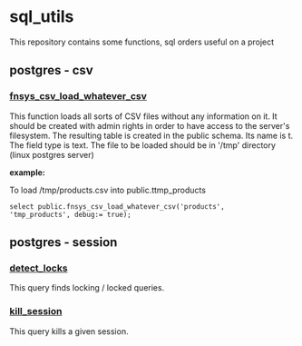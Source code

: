 # sql_utils
This repository contains some functions, sql orders useful on a project

## postgres - csv

### [fnsys_csv_load_whatever_csv](./postgresql/csv/fnsys_csv_load_whatever_csv.sql)

This function loads all sorts of CSV files without any information on it. It should be created with admin rights in order 
to have access to the server's filesystem. The resulting table is created in the public schema. Its name is 
t<name passed in parameters>. The field type is text.
The file to be loaded should be in '/tmp' directory (linux postgres server)

**example:**

To load /tmp/products.csv into public.ttmp_products
```
select public.fnsys_csv_load_whatever_csv('products',	'tmp_products', debug:= true);
```

## postgres - session 

### [detect_locks](./postgresql/sessions/detect_locks.sql)

This query finds locking / locked queries.

### [kill_session](./postgresql/sessions/kill_session.sql)

This query kills a given session.

